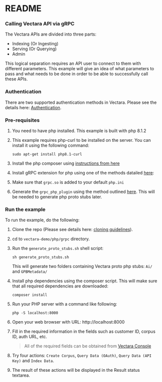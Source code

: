 # README #

### Calling Vectara API via gRPC ###

The Vectara APIs are divided into three parts:

* Indexing (Or Ingesting)
* Serving (Or Querying)
* Admin

This logical separation requires an API user to connect to them with different parameters.
This example will give an idea of what parameters to pass and what needs to be done in 
order to be able to successfully call these APIs.

### Authentication

There are two supported authentication methods in Vectara. 
Please see the details here: [Authentication](../../../README.md).


### Pre-requisites

1. You need to have php installed. This example is built with php 8.1.2

2. This example requires php-curl to be installed on the server. You can install it using the following command:

    `sudo apt-get install php8.1-curl`

3. Install the php composer using [instructions from here](https://getcomposer.org/doc/00-intro.md#locally)

4. Install gRPC extension for php using one of the methods datailed [here](https://github.com/grpc/grpc/tree/master/src/php):

5. Make sure that `grpc.so` is added to your default `php.ini`

6. Generate the `grpc_php_plugin` using the method outlined [here](https://www.grpc.io/docs/languages/php/basics/#setup). This will be needed to generate php proto stubs later.


### Run the example
To run the example, do the following:

1. Clone the repo (Please see details here: [cloning guidelines](../../../README.md)).
2. cd to `vectara-demo/php/grpc` directory.
3. Run the `generate_proto_stubs.sh` shell script:

    `sh generate_proto_stubs.sh`
   
   This will generate two folders containing Vectara proto php stubs: `Ai/` and `GPBMetadata/`

4. Install php dependencies using the composer script. This will make sure that all required dependencies are downloaded:

    `composer install`

5. Run your PHP server with a command like following:

    `php -S localhost:8000`

6. Open your web browser with URL: http://localhost:8000
7. Fill in the required information in the fields such as customer ID, corpus ID, auth URL, etc.

    > All of the required fields can be obtained from [Vectara Console](https://vectara.com/console/overview)

8. Try four actions: `Create Corpus`, `Query Data (OAuth)`, `Query Data (API Key)` and `Index Data`.
9. The result of these actions will be displayed in the Result status textarea.
